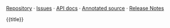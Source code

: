 [Repository]({{git-repo}}) &#xb7;
[Issues]({{git-repo}}/issues) &#xb7;
[API docs]({{api-docs}}) &#xb7;
[Annotated source]({{annotated-docs}}) &#xb7;
[Release Notes]({{git-repo}}/blob/develop/ReleaseNotes.md)

{{title}}
